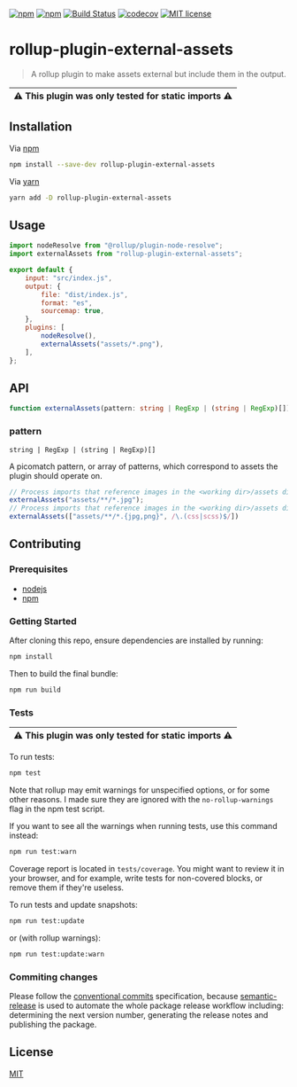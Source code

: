 [![npm](https://img.shields.io/npm/dt/rollup-plugin-external-assets)](https://www.npmjs.com/package/rollup-plugin-external-assets)
[![npm](https://img.shields.io/npm/v/rollup-plugin-external-assets)](https://www.npmjs.com/package/rollup-plugin-external-assets)
[![Build Status](https://travis-ci.com/soufyakoub/rollup-plugin-external-assets.svg?branch=master)](https://travis-ci.com/soufyakoub/rollup-plugin-external-assets)
[![codecov](https://codecov.io/gh/soufyakoub/rollup-plugin-external-assets/branch/master/graph/badge.svg)](https://codecov.io/gh/soufyakoub/rollup-plugin-external-assets)
[![MIT license](https://img.shields.io/badge/License-MIT-blue.svg)][1]

# rollup-plugin-external-assets
> A rollup plugin to make assets external but include them in the output.

|:warning: This plugin was only tested for static imports :warning:|
|---|

## Installation

Via [npm][2]

```sh
npm install --save-dev rollup-plugin-external-assets
```

Via [yarn][3]

```sh
yarn add -D rollup-plugin-external-assets
```

## Usage

```javascript
import nodeResolve from "@rollup/plugin-node-resolve";
import externalAssets from "rollup-plugin-external-assets";

export default {
	input: "src/index.js",
	output: {
		file: "dist/index.js",
		format: "es",
		sourcemap: true,
	},
	plugins: [
		nodeResolve(),
		externalAssets("assets/*.png"),
	],
};
```

## API

```typescript
function externalAssets(pattern: string | RegExp | (string | RegExp)[]);
```

### pattern

`string | RegExp | (string | RegExp)[]`

A picomatch pattern, or array of patterns, which correspond to assets the plugin should operate on.

```javascript
// Process imports that reference images in the <working dir>/assets directory.
externalAssets("assets/**/*.jpg");
// Process imports that reference images in the <working dir>/assets directory, and all stylesheet files.
externalAssets(["assets/**/*.{jpg,png}", /\.(css|scss)$/])
```

## Contributing

### Prerequisites
- [nodejs][4]
- [npm][2]

### Getting Started

After cloning this repo, ensure dependencies are installed by running:

```sh
npm install
```

Then to build the final bundle:

```sh
npm run build
```

### Tests

|:warning: This plugin was only tested for static imports :warning:|
|---|

To run tests:

```sh
npm test
```

Note that rollup may emit warnings for unspecified options, or for some other reasons.
I made sure they are ignored with the `no-rollup-warnings` flag in the npm test script.

If you want to see all the warnings when running tests, use this command instead:

```sh
npm run test:warn
```

Coverage report is located in `tests/coverage`.
You might want to review it in your browser, and for example,
write tests for non-covered blocks, or remove them if they're useless.

To run tests and update snapshots:

```sh
npm run test:update
```

or (with rollup warnings):

```sh
npm run test:update:warn
```

### Commiting changes

Please follow the [conventional commits][5] specification, because [semantic-release][6] is used to automate the whole package release workflow including: determining the next version number, generating the release notes and publishing the package.

## License

[MIT][1]

[1]: LICENSE
[2]: https://npmjs.org/
[3]: https://yarnpkg.com
[4]: https://nodejs.org
[5]: https://www.conventionalcommits.org/en/v1.0.0/
[6]: https://github.com/semantic-release/semantic-release
